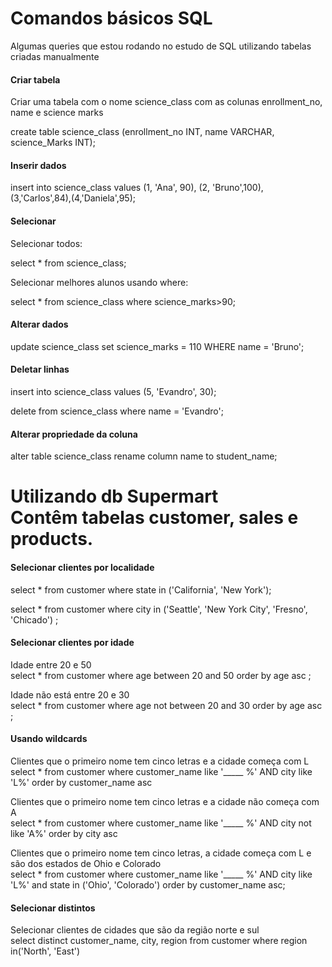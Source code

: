 # Comandos básicos SQL

Algumas queries que estou rodando no estudo de SQL utilizando tabelas criadas manualmente

#### Criar tabela

Criar uma tabela com o nome science_class com as colunas enrollment_no, name e science marks

create table science_class (enrollment_no INT, name VARCHAR, science_Marks INT);

#### Inserir dados

insert into science_class values (1, 'Ana', 90), (2, 'Bruno',100), (3,'Carlos',84),(4,'Daniela',95);

#### Selecionar 

Selecionar todos:

select * from science_class;

Selecionar melhores alunos usando where:

select * from science_class where science_marks>90;

#### Alterar dados

update science_class set  science_marks = 110 WHERE name = 'Bruno';

#### Deletar linhas

insert into science_class values (5, 'Evandro', 30);

delete from science_class where name = 'Evandro';

#### Alterar propriedade da coluna

alter table science_class rename column name to student_name;

#  Utilizando db Supermart <br/>Contêm tabelas customer, sales e products.

#### Selecionar clientes por localidade
select * from customer where state in ('California', 'New York');

select * from customer where city in ('Seattle', 'New York City', 'Fresno', 'Chicado') ;


#### Selecionar clientes por idade 

Idade entre 20 e 50<br/>
select * from customer where age between 20 and 50  order by age asc ;<br/>

Idade não está entre 20 e 30<br/>
select * from customer where age not between 20 and 30  order by age asc ;


#### Usando wildcards

Clientes que o primeiro nome tem cinco letras e a cidade começa com L <br/>
select * from customer where customer_name like '_____ %' AND city like 'L%' order by customer_name asc

Clientes que o primeiro nome tem cinco letras e a cidade não começa com A <br/>
select * from customer where customer_name like '_____ %' AND city not like 'A%' order by city asc


Clientes que o primeiro nome tem cinco letras, a cidade começa com L e são dos estados de Ohio e Colorado <br/>
select * from customer where customer_name like '_____ %' AND 
city like 'L%' and state in ('Ohio', 'Colorado') order by customer_name asc;

#### Selecionar distintos

Selecionar clientes de cidades que são da região norte e sul<br/>
select distinct customer_name, city, region from customer where region in('North', 'East')



